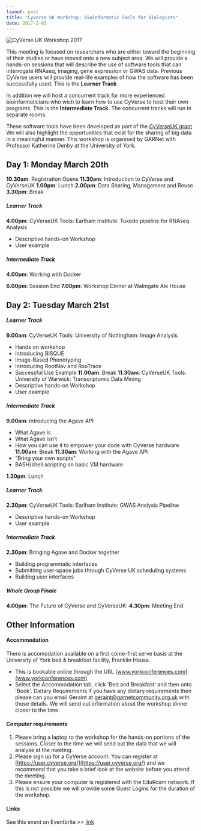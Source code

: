 ```yaml
---
layout: post
title: "CyVerse UK Workshop: Bioinformatic Tools for Biologists"
date: 2017-2-03
---
```


![CyVerse UK Workshop 2017](https://cyversewarwick.github.io/images/Workshop_2017.png)


This meeting is focused on researchers who are either toward the beginning of their studies or have moved onto a new subject area. We will provide a hands-on sessions that will describe the use of software tools that can interrogate RNAseq, imaging, gene expression or GWAS data. Previous CyVerse users will provide real-life examples of how the software has been successfully used. This is the **Learner Track**

In addition we will host a concurrent track for more experienced bioinformaticians who wish to learn how to use CyVerse to host their own programs. This is the **Intermediate Track**. The concurrent tracks will run in separate rooms.

These software tools have been developed as part of the [CyVerseUK grant](http://www.cyverseuk.org). We will also highlight the opportunities that exist for the sharing of big data in a meaningful manner.
This workshop is organised by GARNet with Professor Katherine Denby at the University of York.

## Day 1: Monday March 20th
**10.30am**: Registration Opens
**11.30am**: Introduction to CyVerse and CyVerseUK
**1.00pm**: Lunch
**2.00pm**: Data Sharing, Management and Reuse	
**3.30pm**: Break

##### Learner Track
**4.00pm**: CyVerseUK Tools: Earlham Institute: Tuxedo pipeline for RNAseq Analysis
- Descriptive hands-on Workshop
- User example

##### Intermediate Track
**4.00pm**: Working with Docker

**6.00pm**: Session End
**7.00pm**: Workshop Dinner at Walmgate Ale House

## Day 2: Tuesday March 21st
##### Learner Track
**9.00am**: CyVerseUK Tools: University of Nottingham: Image Analysis
- Hands on workshop
- Introducing BISQUE
- Image-Based Phenotyping
- Introducing RootNav and RooTrace
- Successful Use Example
**11.00am**: Break
**11.30am**: CyVerseUK Tools: University of Warwick: Transcriptomic Data Mining
- Descriptive hands-on Workshop
- User example

##### Intermediate Track
**9.00am**: Introducing the Agave API
- What Agave is
- What Agave isn’t
- How you can use it to empower your code with CyVerse hardware
**11.00am**: Break
**11.30am**: Working with the Agave API
- “Bring your own scripts”
- BASH/shell scripting on basic VM hardware

**1.30pm**: Lunch

##### Learner Track
**2.30pm**: CyVerseUK Tools: Earlham Institute: GWAS Analysis Pipeline
- Descriptive hands-on Workshop
- User example

##### Intermediate Track
**2.30pm**: Bringing Agave and Docker together
- Building programmatic interfaces
- Submitting user-space jobs through CyVerse UK scheduling systems
- Building user interfaces

##### Whole Group Finale
**4.00pm**:	The Future of CyVerse and CyVerseUK:
**4.30pm**:	Meeting End

## Other Information

#### Accommodation
There is accomodation available on a first come-first serve basis at the University of York bed & breakfast facility, Franklin House.
- This is bookable online through the URL [www.yorkconferences.com](www.yorkconferences.com)
- Select the Accommodation tab, click 'Bed and Breakfast' and then onto 'Book'.
Dietary Requirements
If you have any dietary requirements then please can you email Geraint at geraint@garnetcommunity.org.uk with those details. We will send out information about the workshop dinner closer to the time.

#### Computer requirements
1. Please bring a laptop to the workshop for the hands-on portions of the sessions. Closer to the time we will send out the data that we will analyse at the meeting.
2. Please sign up for a CyVerse account. You can register at [https://user.cyverse.org/](https://user.cyverse.org/) and we recommend that you take a brief look at the website before you attend the meeting.
3. Please ensure your computer is registered with the EduRoam network. If this is not possible we will provide some Guest Logins for the duration of the workshop.


#### Links
See this event on Eventbrite >> [link](https://www.eventbrite.co.uk/e/cyverseuk-workshop-tickets-29982258743)
